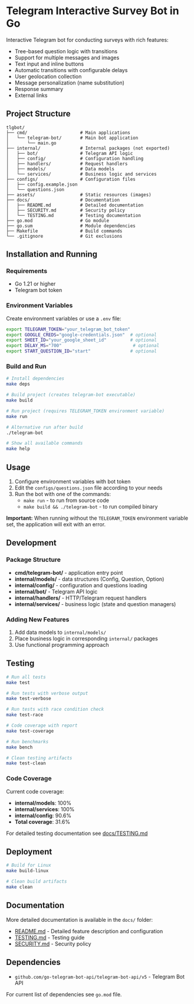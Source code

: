 # Telegram Interactive Survey Bot in Go

Interactive Telegram bot for conducting surveys with rich features:

- Tree-based question logic with transitions
- Support for multiple messages and images
- Text input and inline buttons
- Automatic transitions with configurable delays
- User geolocation collection
- Message personalization (name substitution)
- Response summary
- External links

## Project Structure

```text
tlgbot/
├── cmd/                    # Main applications
│   └── telegram-bot/       # Main bot application
│       └── main.go
├── internal/               # Internal packages (not exported)
│   ├── bot/                # Telegram API logic
│   ├── config/             # Configuration handling
│   ├── handlers/           # Request handlers
│   ├── models/             # Data models
│   └── services/           # Business logic and services
├── configs/                # Configuration files
│   ├── config.example.json
│   └── questions.json
├── assets/                 # Static resources (images)
├── docs/                   # Documentation
│   ├── README.md           # Detailed documentation
│   ├── SECURITY.md         # Security policy
│   └── TESTING.md          # Testing documentation
├── go.mod                  # Go module
├── go.sum                  # Module dependencies
├── Makefile                # Build commands
└── .gitignore              # Git exclusions
```

## Installation and Running

### Requirements

- Go 1.21 or higher
- Telegram bot token

### Environment Variables

Create environment variables or use a `.env` file:

```bash
export TELEGRAM_TOKEN="your_telegram_bot_token"
export GOOGLE_CREDS="google-credentials.json"  # optional
export SHEET_ID="your_google_sheet_id"         # optional
export DELAY_MS="700"                           # optional
export START_QUESTION_ID="start"               # optional
```

### Build and Run

```bash
# Install dependencies
make deps

# Build project (creates telegram-bot executable)
make build

# Run project (requires TELEGRAM_TOKEN environment variable)
make run

# Alternative run after build
./telegram-bot

# Show all available commands
make help
```

## Usage

1. Configure environment variables with bot token
2. Edit the `configs/questions.json` file according to your needs
3. Run the bot with one of the commands:
   - `make run` - to run from source code
   - `make build && ./telegram-bot` - to run compiled binary

**Important:** When running without the `TELEGRAM_TOKEN` environment variable set, the application will exit with an error.

## Development

### Package Structure

- **cmd/telegram-bot/** - application entry point
- **internal/models/** - data structures (Config, Question, Option)
- **internal/config/** - configuration and questions loading
- **internal/bot/** - Telegram API logic
- **internal/handlers/** - HTTP/Telegram request handlers
- **internal/services/** - business logic (state and question managers)

### Adding New Features

1. Add data models to `internal/models/`
2. Place business logic in corresponding `internal/` packages
3. Use functional programming approach

## Testing

```bash
# Run all tests
make test

# Run tests with verbose output
make test-verbose

# Run tests with race condition check
make test-race

# Code coverage with report
make test-coverage

# Run benchmarks
make bench

# Clean testing artifacts
make test-clean
```

### Code Coverage

Current code coverage:

- **internal/models**: 100%
- **internal/services**: 100%
- **internal/config**: 90.6%
- **Total coverage**: 31.6%

For detailed testing documentation see [docs/TESTING.md](docs/TESTING.md)

## Deployment

```bash
# Build for Linux
make build-linux

# Clean build artifacts
make clean
```

## Documentation

More detailed documentation is available in the `docs/` folder:

- [README.md](docs/README.md) - Detailed feature description and configuration
- [TESTING.md](docs/TESTING.md) - Testing guide
- [SECURITY.md](docs/SECURITY.md) - Security policy

## Dependencies

- `github.com/go-telegram-bot-api/telegram-bot-api/v5` - Telegram Bot API

For current list of dependencies see `go.mod` file.